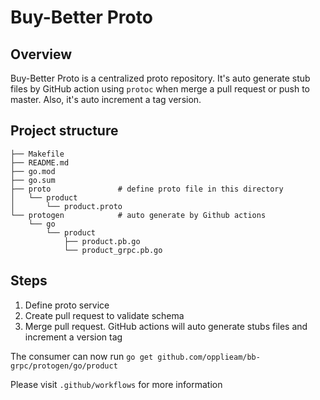 # Buy-Better Proto

## Overview
Buy-Better Proto is a centralized proto repository. It's auto generate stub files by GitHub action using `protoc` 
when merge a pull request or push to master. Also, it's auto increment a tag version.

## Project structure
```
├── Makefile
├── README.md
├── go.mod
├── go.sum
├── proto               # define proto file in this directory
│   └── product
│       └── product.proto
└── protogen            # auto generate by Github actions
    └── go
        └── product
            ├── product.pb.go
            └── product_grpc.pb.go
```

## Steps

1. Define proto service
2. Create pull request to validate schema
3. Merge pull request. GitHub actions will auto generate stubs files and increment a version tag

The consumer can now run `go get github.com/opplieam/bb-grpc/protogen/go/product`

Please visit `.github/workflows` for more information